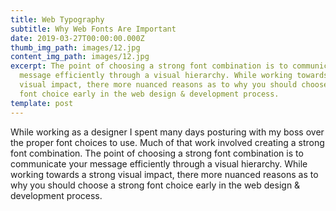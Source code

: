 ```yaml
---
title: Web Typography
subtitle: Why Web Fonts Are Important
date: 2019-03-27T00:00:00.000Z
thumb_img_path: images/12.jpg
content_img_path: images/12.jpg
excerpt: The point of choosing a strong font combination is to communicate your
  message efficiently through a visual hierarchy. While working towards a strong
  visual impact, there more nuanced reasons as to why you should choose a strong
  font choice early in the web design & development process.
template: post
---
```

While working as a designer I spent many days posturing with my boss over the proper font choices to use. Much of that work involved creating a strong font combination. The point of choosing a strong font combination is to communicate your message efficiently through a visual hierarchy. While working towards a strong visual impact, there more nuanced reasons as to why you should choose a strong font choice early in the web design & development process.